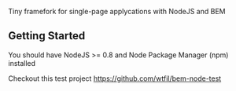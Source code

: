 Tiny framefork for single-page applycations with NodeJS and BEM

Getting Started
---------------

You should have NodeJS >= 0.8 and Node Package Manager (npm) installed

Checkout this test project https://github.com/wtfil/bem-node-test

